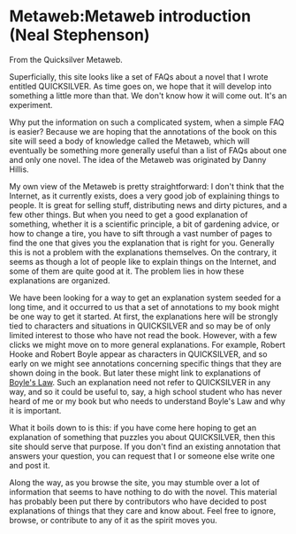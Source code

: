 
# Metaweb:Metaweb introduction (Neal Stephenson)

From the Quicksilver Metaweb.

Superficially, this site looks like a set of FAQs about a novel that I wrote entitled QUICKSILVER. As time goes on, we hope that it will develop into something a little more than that. We don't know how it will come out. It's an experiment.

Why put the information on such a complicated system, when a simple FAQ is easier? Because we are hoping that the annotations of the book on this site will seed a body of knowledge called the Metaweb, which will eventually be something more generally useful than a list of FAQs about one and only one novel. The idea of the Metaweb was originated by Danny Hillis.

My own view of the Metaweb is pretty straightforward: I don't think that the Internet, as it currently exists, does a very good job of explaining things to people. It is great for selling stuff, distributing news and dirty pictures, and a few other things. But when you need to get a good explanation of something, whether it is a scientific principle, a bit of gardening advice, or how to change a tire, you have to sift through a vast number of pages to find the one that gives you the explanation that is right for you. Generally this is not a problem with the explanations themselves. On the contrary, it seems as though a lot of people like to explain things on the Internet, and some of them are quite good at it. The problem lies in how these explanations are organized.

We have been looking for a way to get an explanation system seeded for a long time, and it occurred to us that a set of annotations to my book might be one way to get it started. At first, the explanations here will be strongly tied to characters and situations in QUICKSILVER and so may be of only limited interest to those who have not read the book. However, with a few clicks we might move on to more general explanations. For example, Robert Hooke and Robert Boyle appear as characters in QUICKSILVER, and so early on we might see annotations concerning specific things that they are shown doing in the book. But later these might link to explanations of [Boyle's Law](/boyle-s-law). Such an explanation need not refer to QUICKSILVER in any way, and so it could be useful to, say, a high school student who has never heard of me or my book but who needs to understand Boyle's Law and why it is important.

What it boils down to is this: if you have come here hoping to get an explanation of something that puzzles you about QUICKSILVER, then this site should serve that purpose. If you don't find an existing annotation that answers your question, you can request that I or someone else write one and post it.

Along the way, as you browse the site, you may stumble over a lot of information that seems to have nothing to do with the novel. This material has probably been put there by contributors who have decided to post explanations of things that they care and know about. Feel free to ignore, browse, or contribute to any of it as the spirit moves you.

